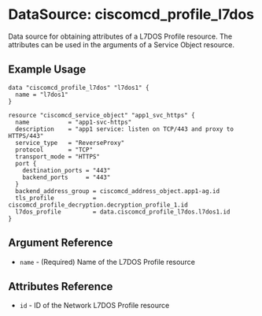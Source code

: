 # DataSource: ciscomcd_profile_l7dos
Data source for obtaining attributes of a L7DOS Profile resource.  The attributes can be used in the arguments of a Service Object resource.

## Example Usage
```hcl
data "ciscomcd_profile_l7dos" "l7dos1" {
  name = "l7dos1"
}

resource "ciscomcd_service_object" "app1_svc_https" {
  name           = "app1-svc-https"
  description    = "app1 service: listen on TCP/443 and proxy to HTTPS/443"
  service_type   = "ReverseProxy"
  protocol       = "TCP"
  transport_mode = "HTTPS"
  port {
    destination_ports = "443"
    backend_ports     = "443"
  }
  backend_address_group = ciscomcd_address_object.app1-ag.id
  tls_profile           = ciscomcd_profile_decryption.decryption_profile_1.id
  l7dos_profile         = data.ciscomcd_profile_l7dos.l7dos1.id
}
```

## Argument Reference
* `name` - (Required) Name of the L7DOS Profile resource

## Attributes Reference
* `id` - ID of the Network L7DOS Profile resource
